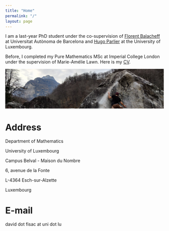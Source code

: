 ```yaml
---
title: "Home"
permalink: "/"
layout: page
---
```


I am a last-year PhD student under the co-supervision of <a href="https://mat.uab.cat/~fbalacheff/"> Florent Balacheff</a> at Universitat Autònoma de Barcelona and <a href="https://math.uni.lu/parlier/"> Hugo Parlier</a> at the University of Luxembourg.

Before, I completed my Pure Mathematics MSc at Imperial College London under the supervision of Marie-Amélie Lawn.
Here is my <a href="/CV.pdf" class="image fit">CV</a>.

![alt text](https://github.com/dfisac/dfisac.github.io/blob/master/guix.jpg?raw=true)

# Address
Department of Mathematics

University of Luxembourg

Campus Belval - Maison du Nombre

6, avenue de la Fonte

L-4364 Esch-sur-Alzette

Luxembourg

# E-mail
david dot fisac at uni dot lu



